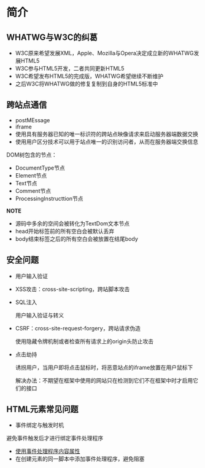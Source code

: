 # 简介

## WHATWG与W3C的纠葛

* W3C原来希望发展XML，Apple、Mozilla与Opera决定成立新的WHATWG发展HTML5
* W3C参与HTML5开发，二者共同更新HTML5
* W3C希望发布HTML5的完成版，WHATWG希望继续不断维护
* 之后W3C将WHATWG做的修复复制到自身的HTML5标准中

## 跨站点通信

* postMEssage
* iframe
* 使用具有服务器已知的唯一标识符的跨站点映像请求来启动服务器端数据交换
* 使用用户区分技术可以用于站点唯一的识别访问者，从而在服务器端交换信息

DOM树包含的节点：

* DocumentType节点
* Element节点
* Text节点
* Comment节点
* ProcessingInstructtion节点

**NOTE**

* 源码中多余的空间会被转化为TextDom文本节点
* head开始标签前的所有空白会被默认丢弃
* body结束标签之后的所有空白会被放置在结尾body

## 安全问题

* 用户输入验证
* XSS攻击：cross-site-scripting，跨站脚本攻击
* SQL注入

	用户输入验证与转义

* CSRF：cross-site-request-forgery，跨站请求伪造

	使用隐藏令牌机制或者检查所有请求上的origin头防止攻击

* 点击劫持

	诱拐用户，当用户即将点击鼠标时，将恶意站点的iframe放置在用户鼠标下

	解决办法：不期望在框架中使用的网站只在检测到它们不在框架中时才启用它们的接口

## HTML元素常见问题

* 事件绑定与触发时机

避免事件触发后才进行绑定事件处理程序

* [使用事件处理程序内容属性](https://html.spec.whatwg.org/dev/webappapis.html#event-handler-content-attributes)
* 在创建元素的同一脚本中添加事件处理程序，避免阻塞

